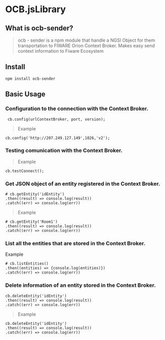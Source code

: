 # OCB.jsLibrary

## What is ocb-sender?

> ocb - sender is a npm module that handle a NGSI Object for them transportation to FIWARE Orion Context Broker. Makes easy send context information to Fiware Ecosystem

## Install
```
npm install ocb-sender
```
## Basic Usage

### Configuration to the connection with the Context Broker.

```
 cb.config(urlContextBroker, port, version);
 ```
> Example
```
cb.config('http://207.249.127.149',1026,'v2'); 
```
### Testing comunication with the Context Broker.
> Example
```
cb.testConnect();
```
###  Get JSON object of an entity registered in the Context Broker.
```
# cb.getEntity('idEntity')
.then((result) => console.log(result))
.catch((err) => console.log(err))
```
> Example
```
# cb.getEntity('Room1')
.then((result) => console.log(result))
.catch((err) => console.log(err))
```
### List all the entities that are stored in the Context Broker.
 Example
 ```
 # cb.listEntities()
.then((entities) => {console.log(entities)})
.catch((err) => console.log(err))
```
### Delete information of an entity stored in the Context Broker.
```
cb.deleteEntity('idEntity')
.then((result) => console.log(result))
.catch((err) => console.log(err))
```
> Example 
```
cb.deleteEntity('idEntity')
.then((result) => console.log(result))
.catch((err) => console.log(err))
```


